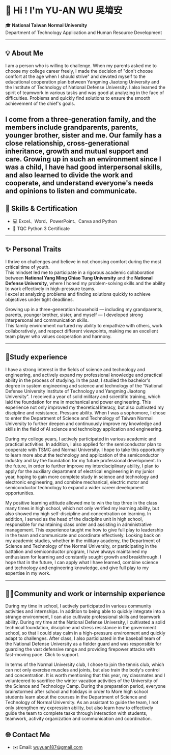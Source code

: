 # 👋 Hi ! I'm YU-AN WU 吳堉安

🎓 **National Taiwan Normal University**  
Department of Technology Application and Human Resource Development

---

## 💡 About Me

I am a person who is willing to challenge. When my parents asked me to choose my college career freely, I made the decision of "don't choose comfort at the age when I should strive" and devoted myself to the educational cooperation plan between Yangming Jiaotong University and the Institute of Technology of National Defense University. I also learned the spirit of teamwork in various tasks and was good at analyzing in the face of difficulties. Problems and quickly find solutions to ensure the smooth achievement of the chief's goals.

I come from a three-generation family, and the members include grandparents, parents, younger brother, sister and me. Our family has a close relationship, cross-generational inheritance, growth and mutual support and care. Growing up in such an environment since I was a child, I have had good interpersonal skills, and also learned to divide the work and cooperate, and understand everyone's needs and opinions to listen and communicate.
---

## 🧠 Skills & Certification

- 💻 Excel、Word、PowerPoint、Canva and Python  
- 📜 TQC Python 3 Certificate

---

## ✨ Personal Traits

I thrive on challenges and believe in not choosing comfort during the most critical time of youth.  
This mindset led me to participate in a rigorous academic collaboration between **National Yang Ming Chiao Tung University** and the **National Defense University**, where I honed my problem-solving skills and the ability to work effectively in high-pressure teams.  
I excel at analyzing problems and finding solutions quickly to achieve objectives under tight deadlines.

Growing up in a three-generation household — including my grandparents, parents, younger brother, sister, and myself — I developed strong interpersonal and communication skills.  
This family environment nurtured my ability to empathize with others, work collaboratively, and respect different viewpoints, making me an excellent team player who values cooperation and harmony.

---

## 🌱Study experience

I have a strong interest in the fields of science and technology and engineering, and actively expand my professional knowledge and practical ability in the process of studying. In the past, I studied the bachelor's degree in system engineering and science and technology of the "National Defense University Institute of Technology and Yangming Jiaotong University". I received a year of solid military and scientific training, which laid the foundation for me in mechanical and power engineering. This experience not only improved my theoretical literacy, but also cultivated my discipline and resistance. Pressure ability. When I was a sophomore, I chose to enter the Department of Science and Technology of Taiwan Normal University to further deepen and continuously improve my knowledge and skills in the field of AI science and technology application and engineering.

During my college years, I actively participated in various academic and practical activities. In addition, I also applied for the semiconductor plan to cooperate with TSMC and Normal University. I hope to take this opportunity to learn more about the technology and application of the semiconductor industry and lay the foundation for my future professional development. In the future, in order to further improve my interdisciplinary ability, I plan to apply for the auxiliary department of electrical engineering in my junior year, hoping to gain more complete study in science and technology and electronic engineering, and combine mechanical, electric motor and semiconductor technology to expand a wider career development opportunities.

My positive learning attitude allowed me to win the top three in the class many times in high school, which not only verified my learning ability, but also showed my high self-discipline and concentration on learning. In addition, I served as the head of the discipline unit in high school, responsible for maintaining class order and assisting in administrative management. This experience taught me how to give full play to leadership in the team and communicate and coordinate effectively. Looking back on my academic studies, whether in the military academy, the Department of Science and Technology of the Normal University, or participating in the battalion and semiconductor program, I have always maintained my enthusiasm for learning and constantly sought growth and breakthrough. I hope that in the future, I can apply what I have learned, combine science and technology and engineering knowledge, and give full play to my expertise in my work.

---

## 🧑‍💻Community and work or internship experience

During my time in school, I actively participated in various community activities and internships. In addition to being able to quickly integrate into a strange environment, I can also cultivate professional skills and teamwork ability. During my time at the National Defense University, I cultivated a solid technical foundation, discipline and stress resistance in the government school, so that I could stay calm in a high-pressure environment and quickly adapt to challenges. After class, I also participated in the baseball team of the National Defense University as a fielder guard and was responsible for guarding the vast defensive range and providing firepower attacks with fast-moving pace. Click to support.

In terms of the Normal University club, I chose to join the tennis club, which can not only exercise muscles and joints, but also train the body's control and concentration. It is worth mentioning that this year, my classmates and I volunteered to sacrifice the winter vacation activities of the University of the Science and Technology Camp. During the preparation period, everyone brainstormed after school and holidays in order to More high school students learn about the courses in the Department of Science and Technology of Normal University. As an assistant to guide the team, I not only strengthen my expression ability, but also learn how to effectively guide the team to complete tasks through interaction with students, teamwork, activity organization and communication and coordination.

## 🌐 Contact Me

- ✉️ Email: wuyuan187@gmail.com

